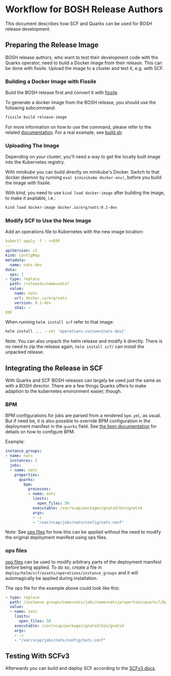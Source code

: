 # Workflow for BOSH Release Authors

This document describes how SCF and Quarks can be used for BOSH release development.

## Preparing the Release Image

BOSH release authors, who want to test their development code with the Quarks operator, need to build a Docker image from their release.
This can be done with fissile.
Upload the image to a cluster and test it, e.g. with SCF.

### Building a Docker Image with Fissile

Build the BOSH release first and convert it with [fissile](https://github.com/cloudfoundry-incubator/fissile).

To generate a docker image from the BOSH release, you should use the following subcommand:

```sh
fissile build release-image
```

For more information on how to use the command, please refer to the related [documentation](https://github.com/cloudfoundry-incubator/fissile/blob/develop/docs/build-docker-imgs.md). For a real example, see [build.sh](https://github.com/cloudfoundry-incubator/cf-operator-ci/blob/e83e46548787ee740ea1918182604faaa5cddf8f/pipelines/release-images/tasks/build.sh#L34).

### Uploading The Image

Depending on your cluster, you'll need a way to get the locally built image into the Kubernetes registry.

With *minikube* you can build directly on minikube's Docker. Switch to that docker daemon by running `eval $(minikube docker-env)`, before you build the image with fissile.

With *kind*, you need to use `kind load docker-image` after building the image, to make it available, i.e.:

```sh
kind load docker-image docker.io/org/nats:0.1-dev
```

### Modify SCF to Use the New Image

Add an operations file to Kubernetes with the new image location:

```yaml
kubectl apply -f - <<EOF
---
apiVersion: v1
kind: ConfigMap
metadata:
  name: nats-dev
data:
  ops: |
- type: replace
  path: /releases/name=nats?
  value:
    name: nats
    url: docker.io/org/nats
    version: 0.1-dev
    sha1: ~
EOF
```

When running `helm install scf` refer to that image:

```sh
helm install ... --set 'operations.custom={nats-dev}'
```

Note: You can also unpack the helm release and modify it directly. There is no need to zip the release again, `helm install scf/` can install the unpacked release.

## Integrating the Release in SCF

With Quarks and SCF BOSH releases can largely be used just the same as with a BOSH director. There are a few things Quarks offers to make adaption to the kubernetes environment easier, though.

### BPM

BPM configurations for jobs are parsed from a rendered `bpm.yml`, as usual. But if need be, it is also possible to override BPM configuration in the deployment manifest in the `quarks` field. See [the bpm documentation](https://bosh.io/docs/bpm/config/) for details on how to configure BPM.

Example:

```yaml
instance_groups:
- name: nats
  instances: 2
  jobs:
  - name: nats
    properties:
      quarks:
        bpm:
          processes:
          - name: nats
            limits:
              open_files: 50
            executable: /var/vcap/packages/gnatsd/bin/gnatsd
            args:
            - -c
            - "/var/vcap/jobs/nats/config/nats.conf"
```

Note: See [ops files](#ops-files) for how this can be applied without the need to modify the original deployment manifest using ops files.

### ops files

[ops files](https://bosh.io/docs/cli-ops-files/) can be used to modify arbitrary parts of the deployment manifest before being applied. To do so, create a file in `deploy/helm/scf/assets/operations/instance_groups` and it will automagically be applied during installation.

The ops file for the example above could look like this:

```yaml
- type: replace
  path: /instance_groups/name=nats/jobs/name=nats/properties/quarks?/bpm/processes
  value:
  - name: nats
    limits:
      open_files: 50
    executable: /var/vcap/packages/gnatsd/bin/gnatsd
    args:
    - -c
    - "/var/vcap/jobs/nats/config/nats.conf"

```

## Testing With SCFv3

Afterwards you can build and deploy SCF according to the [SCFv3 docs](https://github.com/SUSE/kubecf/blob/master/dev/scf/docs/installing.md).
